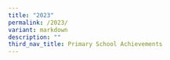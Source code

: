 ```yaml
---
title: "2023"
permalink: /2023/
variant: markdown
description: ""
third_nav_title: Primary School Achievements
---
```

